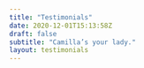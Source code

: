 ```yaml
---
title: "Testimonials"
date: 2020-12-01T15:13:58Z
draft: false
subtitle: "Camilla’s your lady."
layout: testimonials
---
```

